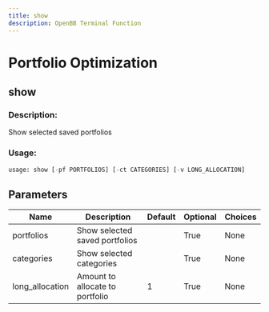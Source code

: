 ```yaml
---
title: show
description: OpenBB Terminal Function
---
```


# Portfolio Optimization

## show

### Description: 

Show selected saved portfolios

### Usage: 
```python
usage: show [-pf PORTFOLIOS] [-ct CATEGORIES] [-v LONG_ALLOCATION]
```

## Parameters

| Name | Description | Default | Optional | Choices |
| ---- | ----------- | ------- | -------- | ------- |
| portfolios | Show selected saved portfolios |  | True | None |
| categories | Show selected categories |  | True | None |
| long_allocation | Amount to allocate to portfolio | 1 | True | None |


